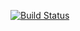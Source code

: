 [![Build Status](https://travis-ci.org/Sibonisiwe/registration-numbers-webapp.svg?branch=master)](https://travis-ci.org/Sibonisiwe/registration-numbers-webapp)